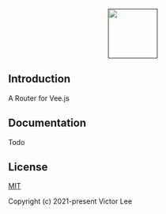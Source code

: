 <p align="center"><a href="" target="_blank"><img src="https://vleedesigntheory.github.io/design/vi/veevi20200808/veedesign.png" width="100"></a></p>

## Introduction

A Router for Vee.js

## Documentation

Todo
## License

[MIT](http://opensource.org/licenses/MIT)

Copyright (c) 2021-present Victor Lee
